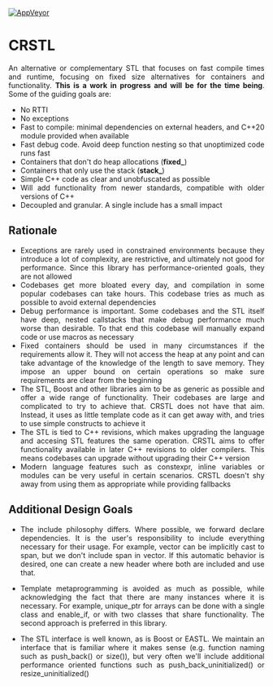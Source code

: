 [![AppVeyor](https://ci.appveyor.com/api/projects/status/7ig4jp76wia7xn1k?svg=true)](https://ci.appveyor.com/project/redorav/crstl)
<div align="justify">

# CRSTL
An alternative or complementary STL that focuses on fast compile times and runtime, focusing on fixed size alternatives for containers and functionality. **This is a work in progress and will be for the time being**. Some of the guiding goals are:

- No RTTI
- No exceptions
- Fast to compile: minimal dependencies on external headers, and C++20 module provided when available
- Fast debug code. Avoid deep function nesting so that unoptimized code runs fast
- Containers that don't do heap allocations (**fixed_**)
- Containers that only use the stack (**stack_**)
- Simple C++ code as clear and unobfuscated as possible
- Will add functionality from newer standards, compatible with older versions of C++
- Decoupled and granular. A single include has a small impact

## Rationale

- Exceptions are rarely used in constrained environments because they introduce a lot of complexity, are restrictive, and ultimately not good for performance. Since this library has performance-oriented goals, they are not allowed
- Codebases get more bloated every day, and compilation in some popular codebases can take hours. This codebase tries as much as possible to avoid external dependencies
- Debug performance is important. Some codebases and the STL itself have deep, nested callstacks that make debug performance much worse than desirable. To that end this codebase will manually expand code or use macros as necessary
- Fixed containers should be used in many circumstances if the requirements allow it. They will not access the heap at any point and can take advantage of the knowledge of the length to save memory. They impose an upper bound on certain operations so make sure requirements are clear from the beginning
- The STL, Boost and other libraries aim to be as generic as possible and offer a wide range of functionality. Their codebases are large and complicated to try to achieve that. CRSTL does not have that aim. Instead, it uses as little template code as it can get away with, and tries to use simple constructs to achieve it
- The STL is tied to C++ revisions, which makes upgrading the language and accesing STL features the same operation. CRSTL aims to offer functionality available in later C++ revisions to older compilers. This means codebases can upgrade without upgrading their C++ version
- Modern language features such as constexpr, inline variables or modules can be very useful in certain scenarios. CRSTL doesn't shy away from using them as appropriate while providing fallbacks

## Additional Design Goals

- The include philosophy differs. Where possible, we forward declare dependencies. It is the user's responsibility to include everything necessary for their usage. For example, vector can be implicitly cast to span, but we don't include span in vector. If this automatic behavior is desired, one can create a new header where both are included and use that.

- Template metaprogramming is avoided as much as possible, while acknowledging the fact that there are many instances where it is necessary. For example, unique_ptr for arrays can be done with a single class and enable_if, or with two classes that share functionality. The second approach is preferred in this library.

- The STL interface is well known, as is Boost or EASTL. We maintain an interface that is familiar where it makes sense (e.g. function naming such as push_back() or size()), but very often we'll include additional performance oriented functions such as push_back_uninitialized() or resize_uninitialized()

</div>
